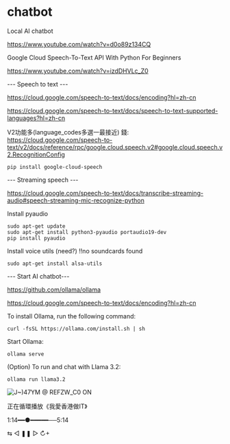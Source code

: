 # chatbot

Local AI chatbot

https://www.youtube.com/watch?v=d0o89z134CQ

Google Cloud Speech-To-Text API With Python For Beginners

https://www.youtube.com/watch?v=izdDHVLc_Z0

--- Speech to text ---

https://cloud.google.com/speech-to-text/docs/encoding?hl=zh-cn

https://cloud.google.com/speech-to-text/docs/speech-to-text-supported-languages?hl=zh-cn

V2功能多(language_codes多選一最接近) 錢: https://cloud.google.com/speech-to-text/v2/docs/reference/rpc/google.cloud.speech.v2#google.cloud.speech.v2.RecognitionConfig

    pip install google-cloud-speech

--- Streaming speech ---

https://cloud.google.com/speech-to-text/docs/transcribe-streaming-audio#speech-streaming-mic-recognize-python

Install pyaudio

    sudo apt-get update
    sudo apt-get install python3-pyaudio portaudio19-dev
    pip install pyaudio

Install voice utils (need?) !!no soundcards found

    sudo apt-get install alsa-utils

--- Start AI chatbot---

https://github.com/ollama/ollama

https://cloud.google.com/speech-to-text/docs/encoding?hl=zh-cn

To install Ollama, run the following command:

    curl -fsSL https://ollama.com/install.sh | sh

Start Ollama:

    ollama serve

(Option) To run and chat with Llama 3.2:

    ollama run llama3.2








![J$~)47YM @ R$EFZW_C0 ON](https://github.com/user-attachments/assets/967d609c-23d9-488e-aa05-c78f0c04dcea)

正在循環播放《我愛香港做IT》

  1:14━━●━━━━━──5:14

  ⇆       ◁      ❚❚      ▷       ↻+
  

